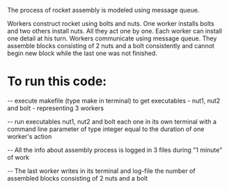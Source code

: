 The process of rocket assembly is modeled using message queue.

Workers construct rocket using bolts and nuts. One worker installs bolts and two others install nuts. All they act one by one. Each worker can install one detail at his turn. 
Workers communicate using message queue. They assemble blocks consisting of 2 nuts and a bolt consistently and cannot begin new block while the last one was not finished.

# To run this code:

-- execute makefile (type make in terminal) to get executables - nut1, nut2 and bolt - representing 3 workers 

-- run executables nut1, nut2 and bolt each one in its own terminal with a command line parameter of type integer equal to the duration of one worker's action

-- All the info about assembly process is logged in 3 files during "1 minute" of work 

-- The last worker writes in its terminal and log-file the number of assembled blocks consisting of 2 nuts and a bolt

